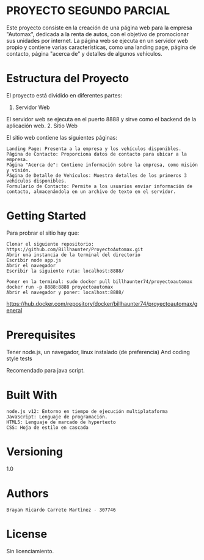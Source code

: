 # PROYECTO SEGUNDO PARCIAL
Este proyecto consiste en la creación de una página web para la empresa "Automax", dedicada a la renta de autos, con el objetivo de promocionar sus unidades por internet. La página web se ejecuta en un servidor web propio y contiene varias características, como una landing page, página de contacto, página "acerca de" y detalles de algunos vehículos.
# Estructura del Proyecto

El proyecto está dividido en diferentes partes:
1. Servidor Web

El servidor web se ejecuta en el puerto 8888 y sirve como el backend de la aplicación web.
2. Sitio Web

El sitio web contiene las siguientes páginas:

    Landing Page: Presenta a la empresa y los vehículos disponibles.
    Página de Contacto: Proporciona datos de contacto para ubicar a la empresa.
    Página "Acerca de": Contiene información sobre la empresa, como misión y visión.
    Página de Detalle de Vehículos: Muestra detalles de los primeros 3 vehículos disponibles.
    Formulario de Contacto: Permite a los usuarios enviar información de contacto, almacenándola en un archivo de texto en el servidor.
    
# Getting Started

Para probrar el sitio hay que:

    Clonar el siguiente repositorio: https://github.com/Billhaunter/ProyectoAutomax.git
    Abrir una instancia de la terminal del directorio
    Escribir node app.js
    Abrir el navegador
    Escribir la siguiente ruta: localhost:8888/

    Poner en la terminal: sudo docker pull billhaunter74/proyectoautomax
    docker run -p 8888:8888 proyectoautomax
    Abrir el navegador y poner: localhost:8888/

https://hub.docker.com/repository/docker/billhaunter74/proyectoautomax/general
# Prerequisites

Tener node.js, un navegador, linux instalado (de preferencia)
And coding style tests

Recomendado para java script.
# Built With

    node.js v12: Entorno en tiempo de ejecución multiplataforma
    JavaScript: Lenguaje de programación.
    HTML5: Lenguaje de marcado de hypertexto
    CSS: Hoja de estilo en cascada

# Versioning

1.0
# Authors

    Brayan Ricardo Carrete Martìnez - 307746

# License
Sin licenciamiento.
